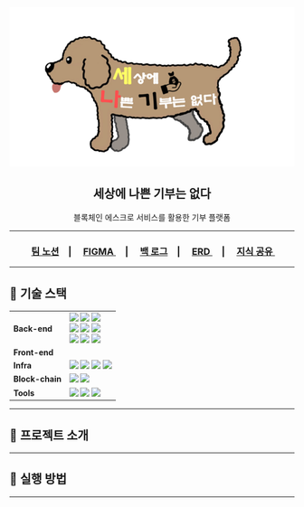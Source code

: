 <div align="center">
    <img src="./Assets/logo.png">
    <h2>세상에 나쁜 기부는 없다</h2>
    <p>블록체인 에스크로 서비스를 활용한 기부 플랫폼</p>
    <hr>
</div>
<div align=center>
<h3><a href="https://spring-astrodon-387.notion.site/P2P-a16a77fef9c34d7b983e8fe569365a8b">팀 노션</a>　|　
<a href="https://www.figma.com/file/N9qlwrJ4jB4s5CBNLUjwX3/%EC%84%B8%EB%82%98%EA%B8%B0"> FIGMA </a>　|　
<a href="https://docs.google.com/spreadsheets/d/14jT-Af2OJMfkrReO5qDPt3S-FcqphmEPx6oy-zsFPaU/edit"> 백 로그</a>　|　
<a href="https://www.erdcloud.com/d/zn43wETn4QF8tuaAW"> ERD </a>　|　
<a href="https://spring-astrodon-387.notion.site/1925dcb50e26444a9c9dbb2e5f73d762"> 지식 공유 </a>　

</h3>
</div>

---
## :pushpin: 기술 스택
<div align=left>
<table>
    <tr>
        <td><b>Back-end</td>
        <td><img src="https://img.shields.io/badge/Java-11.0.14-007396?style=flat&logo=Java&logoColor=white"/>
<img src="https://img.shields.io/badge/Spring Boot-2.6.4-6DB33F?style=flat-square&logo=Spring Boot&logoColor=white"/>
<img src="https://img.shields.io/badge/Spring Security-2.6.4-6DB33F?style=flat-square&logo=Spring Security&logoColor=white"/>
<br>
<img src="https://img.shields.io/badge/MySQL-8.0-4479A1?style=flat-square&logo=MySQL&logoColor=white"/>
<img src="https://img.shields.io/badge/H2-1.4.199-4479A1?style=flat-square&logo=H2&logoColor=white"/>
<img src="https://img.shields.io/badge/JPA Hibernate-5.6.3.Final-59666C?style=flat-square&logo=Hibernate&logoColor=white"/>
<br>
<img src="https://img.shields.io/badge/Gradle-7.4-C71A36?style=flat-square&logo=Gradle&logoColor=white"/>
<img src="https://img.shields.io/badge/JWT-000000?style=flat-square&logo=JSON Web Tokens&logoColor=white"/>
<img src="https://img.shields.io/badge/Web3j-3C3C3D?style=flat-square&logo=Ethereum&logoColor=white"/>
</td>
    </tr>
    <tr>
    <td><b>Front-end</td>
    <td></td>
    </tr>
    <tr>
    <td><b>Infra</td>
    <td>
<img src="https://img.shields.io/badge/AWS-232F3E?style=flat-square&logo=amazon aws&logoColor=white"/>
<img src="https://img.shields.io/badge/Docker-20.10.14-4479A1?style=flat-square&logo=Docker&logoColor=white"/>
<img src="https://img.shields.io/badge/NGINX-1.18.0(Ubuntu)-009639?style=flat-square&logo=NGINX&logoColor=white"/>
<img src="https://img.shields.io/badge/Jenkins-2.332.1-D24939?style=flat-square&logo=Jenkins&logoColor=white"/>
</td>
    </tr>
    <td><b>Block-chain </td>
    <td>
    <img src="https://img.shields.io/badge/Go-1.18-00ADD8?style=flat-square&logo=Go&logoColor=white"/>
    <img src="https://img.shields.io/badge/Solidity-0.7.1-363636?style=flat-square&logo=Solidity&logoColor=white"/>
    </td>
    </tr>
    <tr>
    <td><b>Tools</td>
    <td>
    <img src="https://img.shields.io/badge/Notion-333333?style=flat-square&logo=Notion&logoColor=white"/>
    <img src="https://img.shields.io/badge/GitLab-FCA121?style=flat-square&logo=GitLab&logoColor=white"/>
<img src="https://img.shields.io/badge/JIRA-0052CC?style=flat-square&logo=JIRA Software&logoColor=white"/>
    </td>
    </tr>
</table>
<div>

---
## :pushpin: 프로젝트 소개

---
## :movie_camera: 실행 방법
---